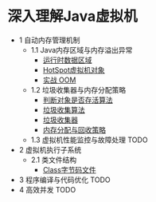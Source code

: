 # 深入理解Java虚拟机

- 1 自动内存管理机制
    - 1.1 Java内存区域与内存溢出异常
      - [运行时数据区域](https://github.com/SkyYongFly/JVM/blob/master/note/1%20RunTimeDataAreas.md)
      - [HotSpot虚拟机对象](https://github.com/SkyYongFly/JVM/blob/master/note/2%20HotSpotObject.md)
      - [实战 OOM](https://github.com/SkyYongFly/JVM/blob/master/note/3%20OutOfMemoryError.md)
    - 1.2 垃圾收集器与内存分配策略 
      - [判断对象是否存活算法](https://github.com/SkyYongFly/JVM/blob/master/note/4%20ObjectInventoryJudgment.md)
      - [垃圾收集算法](https://github.com/SkyYongFly/JVM/blob/master/note/5%20GarbageCollectionAlgorithm.md)
      - [垃圾收集器](https://github.com/SkyYongFly/JVM/blob/master/note/6%20GarbageCollection.md)
      - [内存分配与回收策略](https://github.com/SkyYongFly/JVM/blob/master/note/7%20MemoryAllocation.md)
    - 1.3 虚拟机性能监控与故障处理 TODO
- 2 虚拟机执行子系统 
    - 2.1 类文件结构
      - [Class字节码文件](https://github.com/SkyYongFly/JVM/blob/master/note/9%20ClassFile.md)
- 3 程序编译与代码优化 TODO
- 4 高效并发 TODO
